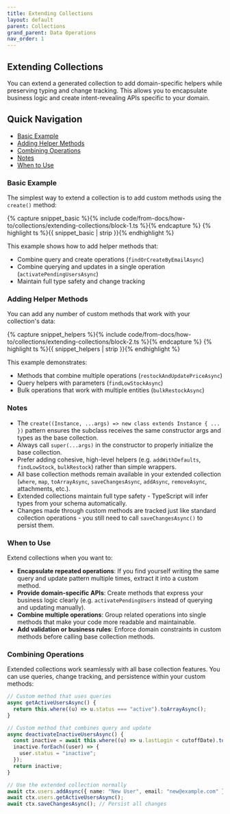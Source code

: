 ```yaml
---
title: Extending Collections
layout: default
parent: Collections
grand_parent: Data Operations
nav_order: 1
---
```


## Extending Collections

You can extend a generated collection to add domain-specific helpers while preserving typing and change tracking. This allows you to encapsulate business logic and create intent-revealing APIs specific to your domain.

## Quick Navigation

- [Basic Example](#basic-example)
- [Adding Helper Methods](#adding-helper-methods)
- [Combining Operations](#combining-operations)
- [Notes](#notes)
- [When to Use](#when-to-use)

### Basic Example

The simplest way to extend a collection is to add custom methods using the `create()` method:

{% capture snippet_basic %}{% include code/from-docs/how-to/collections/extending-collections/block-1.ts %}{% endcapture %}
{% highlight ts %}{{ snippet_basic | strip }}{% endhighlight %}

This example shows how to add helper methods that:

- Combine query and create operations (`findOrCreateByEmailAsync`)
- Combine querying and updates in a single operation (`activatePendingUsersAsync`)
- Maintain full type safety and change tracking

### Adding Helper Methods

You can add any number of custom methods that work with your collection's data:

{% capture snippet_helpers %}{% include code/from-docs/how-to/collections/extending-collections/block-2.ts %}{% endcapture %}
{% highlight ts %}{{ snippet_helpers | strip }}{% endhighlight %}

This example demonstrates:

- Methods that combine multiple operations (`restockAndUpdatePriceAsync`)
- Query helpers with parameters (`findLowStockAsync`)
- Bulk operations that work with multiple entities (`bulkRestockAsync`)

### Notes

- The `create((Instance, ...args) => new class extends Instance { ... })` pattern ensures the subclass receives the same constructor args and types as the base collection.
- Always call `super(...args)` in the constructor to properly initialize the base collection.
- Prefer adding cohesive, high-level helpers (e.g. `addWithDefaults`, `findLowStock`, `bulkRestock`) rather than simple wrappers.
- All base collection methods remain available in your extended collection (`where`, `map`, `toArrayAsync`, `saveChangesAsync`, `addAsync`, `removeAsync`, attachments, etc.).
- Extended collections maintain full type safety - TypeScript will infer types from your schema automatically.
- Changes made through custom methods are tracked just like standard collection operations - you still need to call `saveChangesAsync()` to persist them.

### When to Use

Extend collections when you want to:

- **Encapsulate repeated operations**: If you find yourself writing the same query and update pattern multiple times, extract it into a custom method.
- **Provide domain-specific APIs**: Create methods that express your business logic clearly (e.g. `activatePendingUsers` instead of querying and updating manually).
- **Combine multiple operations**: Group related operations into single methods that make your code more readable and maintainable.
- **Add validation or business rules**: Enforce domain constraints in custom methods before calling base collection methods.

### Combining Operations

Extended collections work seamlessly with all base collection features. You can use queries, change tracking, and persistence within your custom methods:

```ts
// Custom method that uses queries
async getActiveUsersAsync() {
  return this.where((u) => u.status === "active").toArrayAsync();
}

// Custom method that combines query and update
async deactivateInactiveUsersAsync() {
  const inactive = await this.where((u) => u.lastLogin < cutoffDate).toArrayAsync();
  inactive.forEach((user) => {
    user.status = "inactive";
  });
  return inactive;
}

// Use the extended collection normally
await ctx.users.addAsync({ name: "New User", email: "new@example.com" });
await ctx.users.getActiveUsersAsync();
await ctx.saveChangesAsync(); // Persist all changes
```
